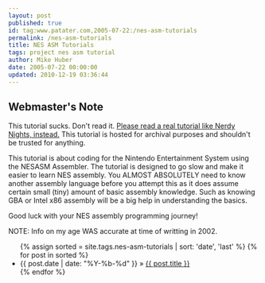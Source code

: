 ```yaml
---
layout: post
published: true
id: tag:www.patater.com,2005-07-22:/nes-asm-tutorials
permalink: /nes-asm-tutorials
title: NES ASM Tutorials
tags: project nes asm tutorial
author: Mike Huber
date: 2005-07-22 00:00:00
updated: 2010-12-19 03:36:44
---
```

<div class="warning">
<h2>Webmaster's Note</h2>
<p>This tutorial sucks. Don't read it. <a href="http://www.nintendoage.com/forum/messageview.cfm?catid=22&threadid=7155">Please read a real tutorial like Nerdy Nights, instead.</a> This tutorial is hosted for archival purposes and shouldn't be trusted for anything.</p>
</div>

<p>This tutorial is about coding for the Nintendo Entertainment System
using the NESASM Assembler. The tutorial is designed to go slow and
make it easier to learn NES assembly. You ALMOST ABSOLUTELY need to
know another assembly language before you attempt this as it does
assume certain small (tiny) amount of basic assembly knowledge.  Such
as knowing GBA or Intel x86 assembly will be a big help in
understanding the basics.</p>

<p>Good luck with your NES assembly programming journey!</p>

<p>NOTE: Info on my age WAS accurate at time of writting in 2002.</p>

<ul class="posts">
{% assign sorted = site.tags.nes-asm-tutorials | sort: 'date', 'last' %}
{% for post in sorted %}
  <li><span>{{ post.date | date: "%Y-%b-%d" }}</span> &raquo; <a href="{{ post.url }}">{{ post.title }}</a></li>
{% endfor %}
</ul>
